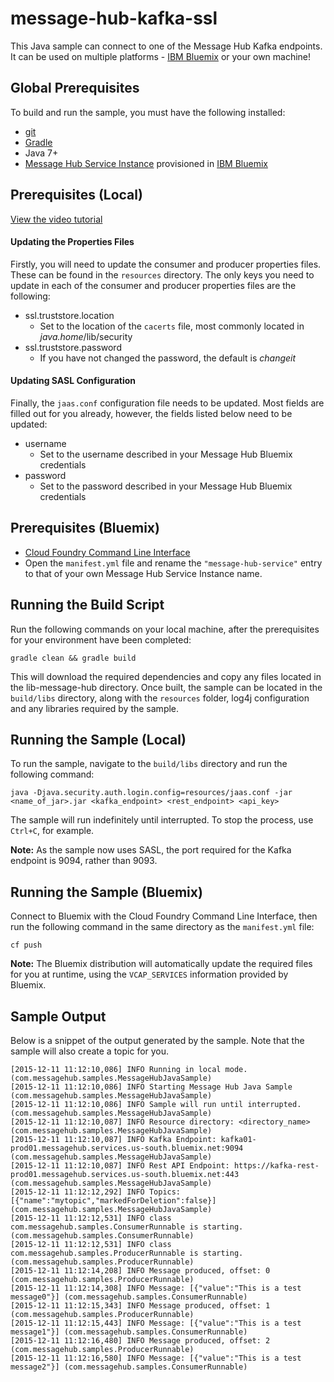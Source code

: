 # message-hub-kafka-ssl
This Java sample can connect to one of the Message Hub Kafka endpoints. It can be
used on multiple platforms - [IBM Bluemix](https://console.ng.bluemix.net/) or your own machine!

## Global Prerequisites
To build and run the sample, you must have the following installed:
* [git](https://git-scm.com/)
* [Gradle](https://gradle.org/)
* Java 7+
* [Message Hub Service Instance](https://console.ng.bluemix.net/catalog/services/message-hub/) provisioned in [IBM Bluemix](https://console.ng.bluemix.net/)

## Prerequisites (Local)
[View the video tutorial](https://www.youtube.com/watch?v=tt-bLtFzC_4)

#### Updating the Properties Files
Firstly, you will need to update the consumer and producer properties files. These can be found
in the ```resources``` directory. The only keys you need to update in each of the consumer and
producer properties files are the following:

* ssl.truststore.location
  * Set to the location of the `cacerts` file, most commonly located in _java.home_/lib/security
* ssl.truststore.password
  * If you have not changed the password, the default is _changeit_

#### Updating SASL Configuration
Finally, the `jaas.conf` configuration file needs to be updated. Most fields are filled out for you already, however, the fields listed below need to be updated:

* username
  * Set to the username described in your Message Hub Bluemix credentials
* password
  * Set to the password described in your Message Hub Bluemix credentials

## Prerequisites (Bluemix)
* [Cloud Foundry Command Line Interface](https://github.com/cloudfoundry/cli/releases)
* Open the `manifest.yml` file and rename the `"message-hub-service"` entry to that of your own
Message Hub Service Instance name.

## Running the Build Script
Run the following commands on your local machine, after the prerequisites for your environment have been completed:
```shell
gradle clean && gradle build
 ```

This will download the required dependencies and copy any files located in the lib-message-hub directory.
Once built, the sample can be located in the `build/libs` directory, along with the `resources` folder,
log4j configuration and any libraries required by the sample.

## Running the Sample (Local)
To run the sample, navigate to the `build/libs` directory and run the following command:
```shell
java -Djava.security.auth.login.config=resources/jaas.conf -jar <name_of_jar>.jar <kafka_endpoint> <rest_endpoint> <api_key>
```

The sample will run indefinitely until interrupted. To stop the process, use `Ctrl+C`, for example.

__Note:__ As the sample now uses SASL, the port required for the Kafka endpoint is 9094, rather than 9093.

## Running the Sample (Bluemix)
Connect to Bluemix with the Cloud Foundry Command Line Interface, then run the following command in
the same directory as the `manifest.yml` file:
```shell
cf push
```

__Note:__ The Bluemix distribution will automatically update the required files for you at runtime,
using the `VCAP_SERVICES` information provided by Bluemix.

## Sample Output
Below is a snippet of the output generated by the sample. Note that the sample will also create
a topic for you.

```
[2015-12-11 11:12:10,086] INFO Running in local mode. (com.messagehub.samples.MessageHubJavaSample)
[2015-12-11 11:12:10,086] INFO Starting Message Hub Java Sample (com.messagehub.samples.MessageHubJavaSample)
[2015-12-11 11:12:10,086] INFO Sample will run until interrupted. (com.messagehub.samples.MessageHubJavaSample)
[2015-12-11 11:12:10,087] INFO Resource directory: <directory_name> (com.messagehub.samples.MessageHubJavaSample)
[2015-12-11 11:12:10,087] INFO Kafka Endpoint: kafka01-prod01.messagehub.services.us-south.bluemix.net:9094 (com.messagehub.samples.MessageHubJavaSample)
[2015-12-11 11:12:10,087] INFO Rest API Endpoint: https://kafka-rest-prod01.messagehub.services.us-south.bluemix.net:443 (com.messagehub.samples.MessageHubJavaSample)
[2015-12-11 11:12:12,292] INFO Topics: [{"name":"mytopic","markedForDeletion":false}] (com.messagehub.samples.MessageHubJavaSample)
[2015-12-11 11:12:12,531] INFO class com.messagehub.samples.ConsumerRunnable is starting. (com.messagehub.samples.ConsumerRunnable)
[2015-12-11 11:12:12,531] INFO class com.messagehub.samples.ProducerRunnable is starting. (com.messagehub.samples.ProducerRunnable)
[2015-12-11 11:12:14,208] INFO Message produced, offset: 0 (com.messagehub.samples.ProducerRunnable)
[2015-12-11 11:12:14,308] INFO Message: [{"value":"This is a test message0"}] (com.messagehub.samples.ConsumerRunnable)
[2015-12-11 11:12:15,343] INFO Message produced, offset: 1 (com.messagehub.samples.ProducerRunnable)
[2015-12-11 11:12:15,443] INFO Message: [{"value":"This is a test message1"}] (com.messagehub.samples.ConsumerRunnable)
[2015-12-11 11:12:16,480] INFO Message produced, offset: 2 (com.messagehub.samples.ProducerRunnable)
[2015-12-11 11:12:16,580] INFO Message: [{"value":"This is a test message2"}] (com.messagehub.samples.ConsumerRunnable)
```
